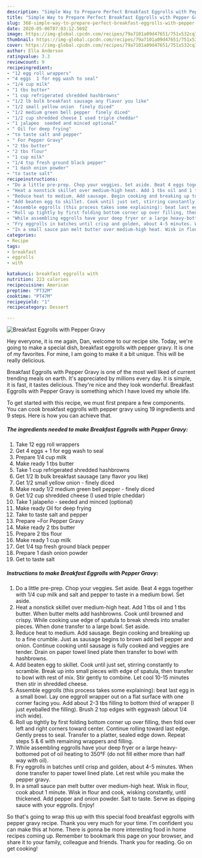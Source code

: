 ```yaml
---
description: "Simple Way to Prepare Perfect Breakfast Eggrolls with Pepper Gravy"
title: "Simple Way to Prepare Perfect Breakfast Eggrolls with Pepper Gravy"
slug: 368-simple-way-to-prepare-perfect-breakfast-eggrolls-with-pepper-gravy
date: 2020-05-06T07:03:12.569Z
image: https://img-global.cpcdn.com/recipes/79a7101a09d47651/751x532cq70/breakfast-eggrolls-with-pepper-gravy-recipe-main-photo.jpg
thumbnail: https://img-global.cpcdn.com/recipes/79a7101a09d47651/751x532cq70/breakfast-eggrolls-with-pepper-gravy-recipe-main-photo.jpg
cover: https://img-global.cpcdn.com/recipes/79a7101a09d47651/751x532cq70/breakfast-eggrolls-with-pepper-gravy-recipe-main-photo.jpg
author: Ella Anderson
ratingvalue: 3.3
reviewcount: 9
recipeingredient:
- "12 egg roll wrappers"
- "4 eggs  1 for egg wash to seal"
- "1/4 cup milk"
- "1 tbs butter"
- "1 cup refrigerated shredded hashbrowns"
- "1/2 lb bulk breakfast sausage any flavor you like"
- "1/2 small yellow onion  finely diced"
- "1/2 medium green bell pepper  finely diced"
- "1/2 cup shredded cheese I used triple cheddar"
- "1 jalapeo  seeded and minced optional"
- " Oil for deep frying"
- "to taste salt and pepper"
- " For Pepper Gravy"
- "2 tbs butter"
- "2 tbs flour"
- "1 cup milk"
- "1/4 tsp fresh ground black pepper"
- "1 dash onion powder"
- "to taste salt"
recipeinstructions:
- "Do a little pre-prep. Chop your veggies. Set aside. Beat 4 eggs together with 1/4 cup milk and salt and pepper to taste in a medium bowl. Set aside."
- "Heat a nonstick skillet over medium-high heat. Add 1 tbs oil and 1 tbs butter. When butter melts add hashbrowns. Cook until browned and crispy. While cooking use edge of spatula to break shreds into smaller pieces. When done transfer to a large bowl. Set aside."
- "Reduce heat to medium. Add sausage. Begin cooking and breaking up to a fine crumble. Just as sausage begins to brown add bell pepper and onion. Continue cooking until sausage is fully cooked and veggies are tender. Drain on paper towel lined plate then transfer to bowl with hashbrowns."
- "Add beaten egg to skillet. Cook until just set, stirring constantly to scramble. Break up into small pieces with edge of spatula, then transfer to bowl with rest of mix. Stir gently to combine. Let cool 10-15 minutes then stir in shredded cheese."
- "Assemble eggrolls (this process takes some explaining): beat last egg in a small bowl. Lay one eggroll wrapper out on a flat surface with one corner facing you. Add about 2-3 tbs filling to bottom third of wrapper (I just eyeballed the filling). Brush 2 top edges with eggwash (about 1/4 inch wide)."
- "Roll up tightly by first folding bottom corner up over filling, then fold over left and right corners toward center. Continue rolling toward last edge. Gently press to seal. Transfer to a platter, sealed edge down. Repeat steps 5 &amp; 6 with remaining wrappers and filling."
- "While assembling eggrolls have your deep fryer or a large heavy-bottomed pot of oil heating to 350°F (do not fill either more than half way with oil)."
- "Fry eggrolls in batches until crisp and golden, about 4-5 minutes. When done transfer to paper towel lined plate. Let rest while you make the pepper gravy."
- "In a small sauce pan melt butter over medium-high heat. Wisk in flour, cook about 1 minute. Wisk in flour and cook, wisking constantly, until thickened. Add pepper and onion powder. Salt to taste. Serve as dipping sauce with your eggrolls. Enjoy!"
categories:
- Recipe
tags:
- breakfast
- eggrolls
- with

katakunci: breakfast eggrolls with 
nutrition: 223 calories
recipecuisine: American
preptime: "PT32M"
cooktime: "PT47M"
recipeyield: "1"
recipecategory: Dessert

---
```



![Breakfast Eggrolls with Pepper Gravy](https://img-global.cpcdn.com/recipes/79a7101a09d47651/751x532cq70/breakfast-eggrolls-with-pepper-gravy-recipe-main-photo.jpg)

Hey everyone, it is me again, Dan, welcome to our recipe site. Today, we're going to make a special dish, breakfast eggrolls with pepper gravy. It is one of my favorites. For mine, I am going to make it a bit unique. This will be really delicious.

Breakfast Eggrolls with Pepper Gravy is one of the most well liked of current trending meals on earth. It's appreciated by millions every day. It is simple, it is fast, it tastes delicious. They're nice and they look wonderful. Breakfast Eggrolls with Pepper Gravy is something which I have loved my whole life.




To get started with this recipe, we must first prepare a few components. You can cook breakfast eggrolls with pepper gravy using 19 ingredients and 9 steps. Here is how you can achieve that.

<!--inarticleads1-->

##### The ingredients needed to make Breakfast Eggrolls with Pepper Gravy:

1. Take 12 egg roll wrappers
1. Get 4 eggs + 1 for egg wash to seal
1. Prepare 1/4 cup milk
1. Make ready 1 tbs butter
1. Take 1 cup refrigerated shredded hashbrowns
1. Get 1/2 lb bulk breakfast sausage (any flavor you like)
1. Get 1/2 small yellow onion - finely diced
1. Make ready 1/2 medium green bell pepper - finely diced
1. Get 1/2 cup shredded cheese (I used triple cheddar)
1. Take 1 jalapeño - seeded and minced (optional)
1. Make ready  Oil for deep frying
1. Take to taste salt and pepper
1. Prepare  ~For Pepper Gravy
1. Make ready 2 tbs butter
1. Prepare 2 tbs flour
1. Make ready 1 cup milk
1. Get 1/4 tsp fresh ground black pepper
1. Prepare 1 dash onion powder
1. Get to taste salt




<!--inarticleads2-->

##### Instructions to make Breakfast Eggrolls with Pepper Gravy:

1. Do a little pre-prep. Chop your veggies. Set aside. Beat 4 eggs together with 1/4 cup milk and salt and pepper to taste in a medium bowl. Set aside.
1. Heat a nonstick skillet over medium-high heat. Add 1 tbs oil and 1 tbs butter. When butter melts add hashbrowns. Cook until browned and crispy. While cooking use edge of spatula to break shreds into smaller pieces. When done transfer to a large bowl. Set aside.
1. Reduce heat to medium. Add sausage. Begin cooking and breaking up to a fine crumble. Just as sausage begins to brown add bell pepper and onion. Continue cooking until sausage is fully cooked and veggies are tender. Drain on paper towel lined plate then transfer to bowl with hashbrowns.
1. Add beaten egg to skillet. Cook until just set, stirring constantly to scramble. Break up into small pieces with edge of spatula, then transfer to bowl with rest of mix. Stir gently to combine. Let cool 10-15 minutes then stir in shredded cheese.
1. Assemble eggrolls (this process takes some explaining): beat last egg in a small bowl. Lay one eggroll wrapper out on a flat surface with one corner facing you. Add about 2-3 tbs filling to bottom third of wrapper (I just eyeballed the filling). Brush 2 top edges with eggwash (about 1/4 inch wide).
1. Roll up tightly by first folding bottom corner up over filling, then fold over left and right corners toward center. Continue rolling toward last edge. Gently press to seal. Transfer to a platter, sealed edge down. Repeat steps 5 &amp; 6 with remaining wrappers and filling.
1. While assembling eggrolls have your deep fryer or a large heavy-bottomed pot of oil heating to 350°F (do not fill either more than half way with oil).
1. Fry eggrolls in batches until crisp and golden, about 4-5 minutes. When done transfer to paper towel lined plate. Let rest while you make the pepper gravy.
1. In a small sauce pan melt butter over medium-high heat. Wisk in flour, cook about 1 minute. Wisk in flour and cook, wisking constantly, until thickened. Add pepper and onion powder. Salt to taste. Serve as dipping sauce with your eggrolls. Enjoy!




So that's going to wrap this up with this special food breakfast eggrolls with pepper gravy recipe. Thank you very much for your time. I'm confident you can make this at home. There is gonna be more interesting food in home recipes coming up. Remember to bookmark this page on your browser, and share it to your family, colleague and friends. Thank you for reading. Go on get cooking!
